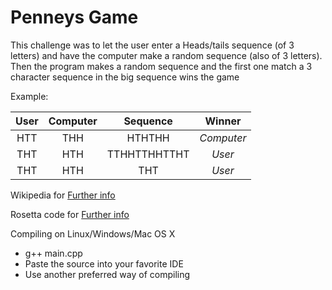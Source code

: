 # Penneys Game
This challenge was to let the user enter a Heads/tails sequence (of 3 letters) and have the computer make a random sequence (also of 3 letters).
Then the program makes a random sequence and the first one match a 3 character sequence in the big sequence wins the game

Example:

| User | Computer | Sequence | Winner |
|  :-:   |  :-:   |  :-:   |  :-:   |
|  HTT   |  THH   | HTHTHH |  *Computer*   |
|  THT   |  HTH   | TTHHTTHHTTHT |  *User*   |
|  THT   |  HTH   | THT |  *User*   |

Wikipedia for [Further info](https://en.wikipedia.org/wiki/Penney%27s_game)

Rosetta code for [Further info](http://rosettacode.org/wiki/Penney%27s_game)

Compiling on Linux/Windows/Mac OS X
  - g++ main.cpp
  - Paste the source into your favorite IDE
  - Use another preferred way of compiling
